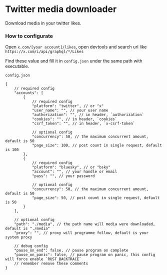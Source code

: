 # Twitter media downloader
Download media in your twitter likes.
### How to configurate

Open `x.com/[your account]/likes`, open devtools and search url like `https://x.com/i/api/graphql/*/Likes`

Find these value and fill it in `config.json` under the same path with executable.

`config.json`
```json5
{
    // required config
    "accounts": [
        {
            // required config
            "platform": "twitter", // or "x"
            "user_name": "", // your user name
            "authorization": "", // in header, `authorization`
            "cookies": "", // in header, `cookies`
            "csrf_token": "", // in header, `x-csrf-token`

            // optional config
            "concurrency": 50, // the maximum concurrent amount, default is 50
            "page_size": 100, // post count in single request, default is 100
        },
        {
            // required config
            "platform": "bluesky", // or "bsky"
            "account": "", // your handle or email
            "pass": "", // your password
            
            // optional config
            "concurrency": 50, // the maximum concurrent amount, default is 50
            "page_size": 50, // post count in single request, default is 50
        }
    ],

    // optional config
    "path": "./media", // the path name will media were downloaded, default is "./media"
    "proxy": "", // proxy will programme follow, default is your system proxy

    // debug config
    "pause_on_end": false, // pause program on complete
    "pause_on_panic": false, // pause program on panic, this config will force enable `RUST_BACKTRACE`
    // remember remove these comments
}
```
